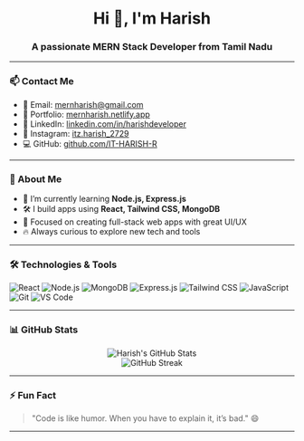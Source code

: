 <h1 align="center">Hi 👋, I'm Harish</h1>
<h3 align="center">A passionate MERN Stack Developer from Tamil Nadu</h3>

---

### 📫 Contact Me

- 📧 Email: [mernharish@gmail.com](mailto:mernharish@gmail.com)  
- 💼 Portfolio: [mernharish.netlify.app](https://mernharish.netlify.app/)  
- 🔗 LinkedIn: [linkedin.com/in/harishdeveloper](https://www.linkedin.com/in/harishdeveloper)  
- 📸 Instagram: [itz.harish_2729](https://www.instagram.com/itz.harish_2729)  
- 💻 GitHub: [github.com/IT-HARISH-R](https://github.com/IT-HARISH-R)

---

### 🚀 About Me

- 🌱 I’m currently learning **Node.js, Express.js**
- 🛠️ I build apps using **React, Tailwind CSS, MongoDB**
- 🎯 Focused on creating full-stack web apps with great UI/UX
- 🔥 Always curious to explore new tech and tools

---

### 🛠️ Technologies & Tools

![React](https://img.shields.io/badge/-React-61DAFB?style=for-the-badge&logo=react&logoColor=black)
![Node.js](https://img.shields.io/badge/-Node.js-339933?style=for-the-badge&logo=node.js&logoColor=white)
![MongoDB](https://img.shields.io/badge/-MongoDB-4EA94B?style=for-the-badge&logo=mongodb&logoColor=white)
![Express.js](https://img.shields.io/badge/-Express.js-000000?style=for-the-badge&logo=express&logoColor=white)
![Tailwind CSS](https://img.shields.io/badge/-TailwindCSS-38B2AC?style=for-the-badge&logo=tailwind-css&logoColor=white)
![JavaScript](https://img.shields.io/badge/-JavaScript-F7DF1E?style=for-the-badge&logo=javascript&logoColor=black)
![Git](https://img.shields.io/badge/-Git-F05032?style=for-the-badge&logo=git&logoColor=white)
![VS Code](https://img.shields.io/badge/-VSCode-007ACC?style=for-the-badge&logo=visual-studio-code&logoColor=white)

---

### 📊 GitHub Stats

<p align="center">
  <img src="https://github-readme-stats.vercel.app/api?username=IT-HARISH-R&show_icons=true&theme=radical" alt="Harish's GitHub Stats" />
  <br />
  <img src="https://github-readme-streak-stats.herokuapp.com/?user=IT-HARISH-R&theme=radical" alt="GitHub Streak" />
</p>

---

### ⚡ Fun Fact

> "Code is like humor. When you have to explain it, it’s bad." 😄

---

